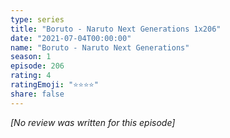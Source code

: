 ```yaml
---
type: series
title: "Boruto - Naruto Next Generations 1x206"
date: "2021-07-04T00:00:00"
name: "Boruto - Naruto Next Generations"
season: 1
episode: 206
rating: 4
ratingEmoji: "⭐️⭐️⭐️⭐️"
share: false
---
```


_[No review was written for this episode]_

